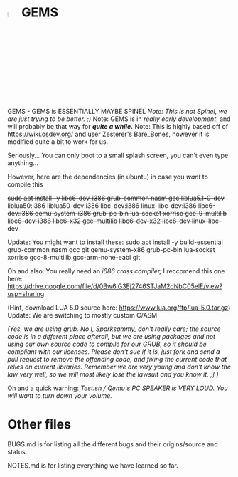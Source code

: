 # <img src="gems.png" alt="Logo" width="5%"/> GEMS
GEMS - GEMS is ESSENTIALLY MAYBE SPINEL
*Note: This is not Spinel, we are just trying to be better. ;)*
Note: GEMS is in *really early development*, and will probably be that way for ***quite a while.*** Note: This is highly based off of https://wiki.osdev.org/ and user Zesterer's Bare_Bones, however it is modified quite a bit to work for us.

Seriously... You can only boot to a small splash screen, you can't even type anything...

However, here are the dependencies (in ubuntu) in case you *want* to compile this

~~sudo apt install -y libc6-dev-i386 grub-common nasm gcc liblua5.1-0-dev liblua50:i386 liblua50-dev:i386 libc-dev:i386 linux-libc-dev:i386 libc6-dev:i386 qemu-system-i386 grub-pc-bin lua-socket xorriso gcc-9-multilib libc6-dev-i386 libc6-x32 gcc-multilib libc6-dev-x32 libc6-dev linux-libc-dev~~

Update: You might want to install these:
sudo apt install -y build-essential grub-common nasm gcc git qemu-system-x86 grub-pc-bin lua-socket xorriso gcc-8-multilib gcc-arm-none-eabi git

Oh and also: You really need an *i686 cross compiler,* I reccomend this one here: https://drive.google.com/file/d/0Bw6lG3Ej2746STJaM2dNbC05elE/view?usp=sharing

~~(Hint, download LUA 5.0 source here: https://www.lua.org/ftp/lua-5.0.tar.gz)~~ Update: We are switching to mostly custom C/ASM

*(Yes, we are using grub. No I, Sparksammy, don't really care; the source code is in a different place afterall, but we are using packages and not using our own source code to compile for our GRUB, so it should be compliant with our licenses. Please don't sue if it is, just fork and send a pull request to remove the offending code, and fixing the current code that relies on current libraries. Remember we are very young and don't know the law very well, so we will most likely lose the lawsuit and you know it. ;] )*

Oh and a quick warning: *Test.sh / Qemu's PC SPEAKER is VERY LOUD. You will want to turn down your volume.*

# Other files

BUGS.md is for listing all the different bugs and their origins/source and status.

NOTES.md is for listing everything we have learned so far.
